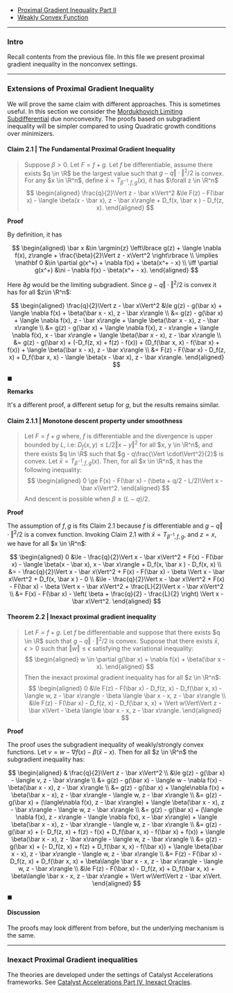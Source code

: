 - [Proximal Gradient Inequality Part II](Proximal%20Gradient%20Inequality%20Part%20II.md)
- [Weakly Convex Function](../Weakly%20Convex%20Function.md)

---
### **Intro**

Recall contents from the previous file. 
In this file we present proximal gradient inequality in the nonconvex settings. 

---
### **Extensions of Proximal Gradient Inequality**

We will prove the same claim with different approaches. 
This is sometimes useful. 
In this section we consider the [Mordukhovich Limiting Subdifferential](AMATH%20516%20Numerical%20Optimizations/Non-Smooth%20Calculus/Limiting%20Subgradient.md) due nonconvexity. 
The proofs based on subgradient inequality will be simpler compared to using Quadratic growth conditions over minimizers. 

#### **Claim 2.1 | The Fundamental Proximal Gradient Inequality**
> Suppose $\beta > 0$. 
> Let $F = f + g$. 
> Let $f$ be differentiable, assume there exists $q \in \R$ be the largest value such that $g - q\Vert \cdot\Vert^2/2$ is convex. 
> For any $x \in \R^n$, define $\bar x = T_{\beta^{-1}, f, g}(x)$, it has $\forall z \in \R^n$
> $$
> \begin{aligned}
>     \frac{q}{2}\Vert z - \bar x\Vert^2 
>     &\le 
>     F(z) - F(\bar x) - \langle \beta(x - \bar x), z - \bar x\rangle 
>     + D_f(x, \bar x ) - D_f(z, x). 
> \end{aligned}
> $$

**Proof**

By definition, it has 

$$
\begin{aligned}
    \bar x &\in \argmin{z} \left\lbrace
        g(z) + \langle \nabla f(x), z\rangle + \frac{\beta}{2}\Vert z - x\Vert^2
    \right\rbrace
    \\
    \implies
    \mathbf 0 
    &\in \partial g(x^+) + \nabla f(x) + \beta(x^+ - x)
    \\
    \iff 
    \partial g(x^+) &\ni
    - \nabla f(x) - \beta(x^+ - x). 
\end{aligned}
$$

Here $\partial g$ would be the limiting subgradient. 
Since $g - q \Vert \cdot\Vert^2/2$ is convex it has for all $z\in \R^n$: 

$$
\begin{aligned}
    \frac{q}{2}\Vert z - \bar x\Vert^2 
    &\le 
    g(z) - g(\bar x) + \langle \nabla f(x) + \beta(\bar x - x), z - \bar x\rangle
    \\
    &= 
    g(z) - g(\bar x) + \langle \nabla f(x), z - \bar x\rangle + \langle \beta(\bar x - x), z - \bar x\rangle
    \\
    &= g(z) - g(\bar x) + \langle \nabla f(x), z - x\rangle
    + \langle \nabla f(x), x - \bar x\rangle
    + \langle \beta(\bar x - x), z - \bar x\rangle
    \\
    &= 
    g(z) - g(\bar x) 
    + (-D_f(z, x) + f(z) - f(x))
    + (D_f(\bar x, x) - f(\bar x) + f(x))
    + \langle \beta(\bar x - x), z - \bar x\rangle
    \\
    &= F(z) - F(\bar x) - D_f(z, x) + D_f(\bar x, x) 
    - \langle \beta(x - \bar x), z - \bar x\rangle. 
\end{aligned}
$$

$\blacksquare$

**Remarks**

It's a different proof, a different setup for $g$, but the results remains similar. 


#### **Claim 2.1.1 | Monotone descent property under smoothness**
> Let $F = f + g$ where, $f$ is differentiable and the divergence is upper bounded by $L$, i.e: $D_f(x, y) \le L/2 \Vert x - y\Vert^2$ for all $x, y \in \R^n$, and there exists $q \in \R$ such that $g - q\frac{\Vert \cdot\Vert^2}{2}$ is convex. 
> Let $\bar x = T_{\beta^{-1}, f, g}(x)$. 
> Then, for all $x \in \R^n$, it has the following inequality: 
> $$
> \begin{aligned}
>     0 \ge F(x) - F(\bar x) - (\beta + q/2 - L/2)\Vert x - \bar x\Vert^2. 
> \end{aligned}
> $$
> And descent is possible when $\beta \ge (L - q)/2$. 

**Proof**

The assumption of $f, g$ is fits Claim 2.1 because $f$ is differentiable and $g - q\Vert \cdot\Vert^2/2$ is a convex function. 
Invoking Claim 2.1 with $\bar x = T_{\beta^{-1}, f, g}$, and $z = x$, we have for all $x \in \R^n$: 

$$
\begin{aligned}
    0 &\le 
    - \frac{q}{2}\Vert x - \bar x\Vert^2 + 
    F(x) - F(\bar x) - \langle \beta(x - \bar x), x - \bar x\rangle 
    + D_f(x, \bar x ) - D_f(x, x)
    \\
    &= 
    - \frac{q}{2}\Vert x - \bar x\Vert^2 + 
    F(x) - F(\bar x) - \beta \Vert x - \bar x\Vert^2
    + D_f(x, \bar x ) - 0
    \\
    &\le
    - \frac{q}{2}\Vert x - \bar x\Vert^2 + 
    F(x) - F(\bar x) - \beta \Vert x - \bar x\Vert^2
    + \frac{L}{2}\Vert x - \bar x\Vert^2 
    \\
    &= F(x) - F(\bar x) - \left(
        \beta + \frac{q}{2} - \frac{L}{2}
    \right) \Vert x - \bar x\Vert^2. 
\end{aligned}
$$




#### **Theorem 2.2 | Inexact proximal gradient inequality**
> Let $F = f + g$. Let $f$ be differentiable and suppose that there exists $q \in \R$ such that $g - q \Vert \cdot\Vert^2/2$ is convex. 
> Suppose that there exists $\bar x$, $\epsilon > 0$ such that $\Vert w\Vert \le \epsilon$ satisfying the variational inequality: 
> $$
> \begin{aligned}
>     w \in \partial g(\bar x) + \nabla f(x) + \beta(\bar x - x). 
> \end{aligned}
> $$
> Then the inexact proximal gradient inequality has for all $z \in \R^n$: 
> $$
> \begin{aligned}
>     0 &\le 
>     F(z) - F(\bar x) - D_f(z, x) - D_f(\bar x, x) 
>     - \langle w, z - \bar x\rangle - \beta \langle \bar x - x, z - \bar x\rangle 
>     \\
>     &\le 
>     F(z) - F(\bar x) - D_f(z, x) - D_f(\bar x, x) 
>     + \Vert w\Vert\Vert z - \bar x\Vert
>     - \beta \langle \bar x - x, z - \bar x\rangle. 
> \end{aligned}
> $$


**Proof**

The proof uses the subgradient inequality of weakly/strongly convex functions. 
Let $v = w - \nabla f(x) - \beta(\bar x - x)$. 
Then for all $z \in \R^n$ the subgradient inequality has: 

$$
\begin{aligned}
    & \frac{q}{2}\Vert z - \bar x\Vert^2
    \\
    &\le 
    g(z) - g(\bar x) - \langle v, z - \bar x\rangle
    \\
    &= 
    g(z) - g(\bar x) - \langle w - \nabla f(x) - \beta(\bar x - x), z - \bar x\rangle
    \\
    &= 
    g(z) - g(\bar x) + \langle\nabla f(x) + \beta(\bar x - x), z - \bar x\rangle
    - \langle w, z - \bar x\rangle
    \\
    &= 
    g(z) - g(\bar x) + (\langle\nabla f(x), z - \bar x\rangle) 
    + \langle \beta(\bar x - x), z - \bar x\rangle
    - \langle w, z - \bar x\rangle
    \\
    &= 
    g(z) - g(\bar x) + (\langle \nabla f(x), z - x\rangle - \langle \nabla f(x), x - \bar x\rangle) 
    + \langle \beta(\bar x - x), z - \bar x\rangle
    - \langle w, z - \bar x\rangle
    \\
    &= 
    g(z) - g(\bar x) + 
    (- D_f(z, x) + f(z) - f(x) + D_f(\bar x, x) - f(\bar x) + f(x)) 
    + \langle \beta(\bar x - x), z - \bar x\rangle
    - \langle w, z - \bar x\rangle
    \\
    &= 
    g(z) - g(\bar x) + 
    (- D_f(z, x) + f(z) + D_f(\bar x, x) - f(\bar x)) 
    + \langle \beta(\bar x - x), z - \bar x\rangle
    - \langle w, z - \bar x\rangle
    \\
    &= 
    F(z) - F(\bar x)
    - D_f(z, x) + D_f(\bar x, x)
    + \beta\langle \bar x - x, z - \bar x\rangle
    - \langle w, z - \bar x\rangle
    \\
    &\le 
    F(z) - F(\bar x)
    - D_f(z, x) + D_f(\bar x, x)
    + \beta\langle \bar x - x, z - \bar x\rangle
    + \Vert w\Vert\Vert z - \bar x\Vert. 
\end{aligned}
$$

$\blacksquare$

#### **Discussion**

The proofs may look different from before, but the underlying mechanism is the same. 

---
### **Inexact Proximal Gradient inequalities**

The theories are developed under the settings of Catalyst Accelerations frameworks. 
See [Catalyst Accelerations Part IV, Inexact Oracles](../../MATH%20602%20Nesterov%20Acceleration/Catalyst%20Accelerations%20Part%20IV,%20Inexact%20Oracles.md). 
